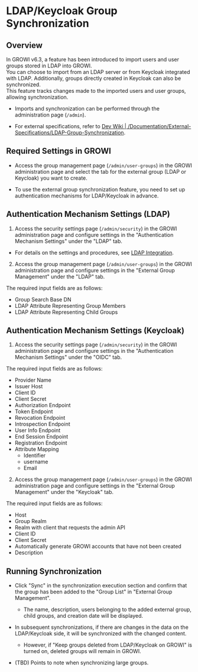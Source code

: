# LDAP/Keycloak Group Synchronization

## Overview

In GROWI v6.3, a feature has been introduced to import users and user groups stored in LDAP into GROWI.  
You can choose to import from an LDAP server or from Keycloak integrated with LDAP. Additionally, groups directly created in Keycloak can also be synchronized.  
This feature tracks changes made to the imported users and user groups, allowing synchronization.

- Imports and synchronization can be performed through the administration page (`/admin`).

- For external specifications, refer to [Dev Wiki | /Documentation/External-Specifications/LDAP-Group-Synchronization](URLはる).

## Required Settings in GROWI

- Access the group management page (`/admin/user-groups`) in the GROWI administration page and select the tab for the external group (LDAP or Keycloak) you want to create.

- To use the external group synchronization feature, you need to set up authentication mechanisms for LDAP/Keycloak in advance.

## Authentication Mechanism Settings (LDAP)

1. Access the security settings page (`/admin/security`) in the GROWI administration page and configure settings in the "Authentication Mechanism Settings" under the "LDAP" tab.

- For details on the settings and procedures, see [LDAP Integration](URLはる).

2. Access the group management page (`/admin/user-groups`) in the GROWI administration page and configure settings in the "External Group Management" under the "LDAP" tab.

The required input fields are as follows:

- Group Search Base DN
- LDAP Attribute Representing Group Members
- LDAP Attribute Representing Child Groups

## Authentication Mechanism Settings (Keycloak)

1. Access the security settings page (`/admin/security`) in the GROWI administration page and configure settings in the "Authentication Mechanism Settings" under the "OIDC" tab.

The required input fields are as follows:

- Provider Name
- Issuer Host
- Client ID
- Client Secret
- Authorization Endpoint
- Token Endpoint
- Revocation Endpoint
- Introspection Endpoint
- User Info Endpoint
- End Session Endpoint
- Registration Endpoint
- Attribute Mapping
  - Identifier
  - username
  - Email

2. Access the group management page (`/admin/user-groups`) in the GROWI administration page and configure settings in the "External Group Management" under the "Keycloak" tab.

The required input fields are as follows:

- Host
- Group Realm
- Realm with client that requests the admin API
- Client ID
- Client Secret
- Automatically generate GROWI accounts that have not been created
- Description

## Running Synchronization

- Click "Sync" in the synchronization execution section and confirm that the group has been added to the "Group List" in "External Group Management".
  - The name, description, users belonging to the added external group, child groups, and creation date will be displayed.

- In subsequent synchronizations, if there are changes in the data on the LDAP/Keycloak side, it will be synchronized with the changed content.
  - However, if "Keep groups deleted from LDAP/Keycloak on GROWI" is turned on, deleted groups will remain in GROWI.

- (TBD) Points to note when synchronizing large groups.

